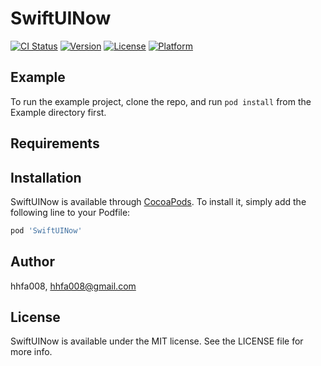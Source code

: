 # SwiftUINow

[![CI Status](https://img.shields.io/travis/hhfa008/SwiftUINow.svg?style=flat)](https://travis-ci.org/hhfa008/SwiftUINow)
[![Version](https://img.shields.io/cocoapods/v/SwiftUINow.svg?style=flat)](https://cocoapods.org/pods/SwiftUINow)
[![License](https://img.shields.io/cocoapods/l/SwiftUINow.svg?style=flat)](https://cocoapods.org/pods/SwiftUINow)
[![Platform](https://img.shields.io/cocoapods/p/SwiftUINow.svg?style=flat)](https://cocoapods.org/pods/SwiftUINow)

## Example

To run the example project, clone the repo, and run `pod install` from the Example directory first.

## Requirements

## Installation

SwiftUINow is available through [CocoaPods](https://cocoapods.org). To install
it, simply add the following line to your Podfile:

```ruby
pod 'SwiftUINow'
```

## Author

hhfa008, hhfa008@gmail.com

## License

SwiftUINow is available under the MIT license. See the LICENSE file for more info.
